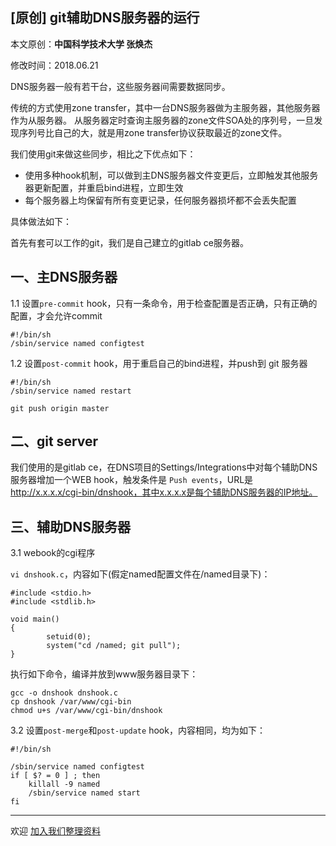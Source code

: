 ## [原创] git辅助DNS服务器的运行

本文原创：**中国科学技术大学 张焕杰**

修改时间：2018.06.21

DNS服务器一般有若干台，这些服务器间需要数据同步。

传统的方式使用zone transfer，其中一台DNS服务器做为主服务器，其他服务器作为从服务器。
从服务器定时查询主服务器的zone文件SOA处的序列号，一旦发现序列号比自己的大，就是用zone transfer协议获取最近的zone文件。

我们使用git来做这些同步，相比之下优点如下：

* 使用多种hook机制，可以做到主DNS服务器文件变更后，立即触发其他服务器更新配置，并重启bind进程，立即生效
* 每个服务器上均保留有所有变更记录，任何服务器损坏都不会丢失配置

具体做法如下：

首先有套可以工作的git，我们是自己建立的gitlab ce服务器。

## 一、主DNS服务器

1.1 设置`pre-commit` hook，只有一条命令，用于检查配置是否正确，只有正确的配置，才会允许commit
```
#!/bin/sh
/sbin/service named configtest
```

1.2 设置`post-commit` hook，用于重启自己的bind进程，并push到 git 服务器

```
#!/bin/sh
/sbin/service named restart

git push origin master
```

## 二、git server

我们使用的是gitlab ce，在DNS项目的Settings/Integrations中对每个辅助DNS服务器增加一个WEB hook，触发条件是
`Push events`，URL是 http://x.x.x.x/cgi-bin/dnshook，其中x.x.x.x是每个辅助DNS服务器的IP地址。

## 三、辅助DNS服务器

3.1 webook的cgi程序

`vi dnshook.c`，内容如下(假定named配置文件在/named目录下)：
```
#include <stdio.h>
#include <stdlib.h>

void main()
{
        setuid(0);
        system("cd /named; git pull");
}
```
执行如下命令，编译并放到www服务器目录下：
```
gcc -o dnshook dnshook.c
cp dnshook /var/www/cgi-bin
chmod u+s /var/www/cgi-bin/dnshook
```

3.2 设置`post-merge`和`post-update` hook，内容相同，均为如下：
```
#!/bin/sh

/sbin/service named configtest 
if [ $? = 0 ] ; then
	killall -9 named
 	/sbin/service named start
fi
```

***
欢迎 [加入我们整理资料](https://github.com/bg6cq/ITTS)
